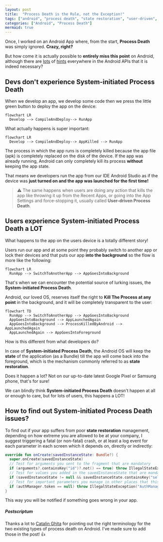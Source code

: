 ```yaml
---
layout: post
title:  "Process Death is the Rule, not the Exception!"
tags: ["android", "process death", "state restoration", "user-driven", "system-initiated"]
categories: ["Android", "Process Death"]
mermaid: true
---
```


Once, I worked on an Android App where, from the start, **Process Death** was simply ignored. **Crazy, right?**

But how come it is actually possible to **entirely miss this point** on Android, although there are [lots](https://developer.android.com/topic/libraries/architecture/viewmodel/viewmodel-savedstate) of [hints](https://developer.android.com/topic/libraries/architecture/saving-states) everywhere in the Android APIs that it is indeed necessary?

## Devs don't experience System-initiated Process Death

When we develop an app, we develop some code then we press the little green button to deploy the app on the device:
```mermaid
flowchart LR
  Develop --> CompileAndDeploy--> RunApp
```
What actually happens is super important:
```mermaid
flowchart LR
  Develop --> CompileAndDeploy--> AppKilled --> RunApp
```
The process in which the app runs is completely killed because the app file (apk) is completely replaced on the disk of the device. If the app was already running, Android can only completely kill its process **without** keeping the app state.

That means we developers run the app from our IDE Android Studio as if the device was **just turned on and the app was launched for the first time!**

> ⚠️ The same happens when users are doing any action that kills the app like throwing it up from the Recent Apps, or going into the App Settings and force-stopping it, usually called **User-driven Process Death**.

## Users experience System-initiated Process Death a LOT

What happens to the app on the users device is a totally different story!

Users run our app and at some point they probably switch to another app or lock their devices and that puts our app **into the background** so the flow is more like the following:

```mermaid
flowchart LR
  RunApp --> SwitchToAnotherApp --> AppGoesIntoBackground
```
That's when we can encounter the potential source of lurking issues, the **System-initiated Process Death**.

Android, our loved OS, reserves itself the right to **Kill The Process at any point** in the background, and it will be completely transparent to the user:

```mermaid
flowchart TD
  RunApp --> SwitchToAnotherApp --> AppGoesIntoBackground
  AppGoesIntoBackground --> AppLaunchedAgain
  AppGoesIntoBackground --> ProcessKilledByAndroid --> AppLaunchedAgain
  AppLaunchedAgain --> AppGoesIntoForeground
```

How is this different from what developers do? 

In case of **System-initiated Process Death**, the Android OS will keep the **state** of the application (as a Bundle) till the app will come back into the foreground, which is the mechanism commonly referred to as **state restoration**.

Does it happen a lot? Not on our up-to-date latest Google Pixel or Samsung phone, that's for sure!

We can blindly think **System-initiated Process Death** doesn't happen at all or enough to care, but for lots of users, this happens a LOT!

## How to find out System-initiated Process Death issues?

To find out if your app suffers from poor **state restoration** management, depending on how extreme you are allowed to be at your company, I suggest triggering a fatal (or non-fatal) crash, or at least a log event for each parameter in each screen which it depends on, directly or indirectly:
```kotlin
override fun onCreate(savedInstanceState: Bundle?) {
  super.onCreate(savedInstanceState)
  // Test for arguments you sent to the fragment that are mandatory
  if (arguments?.containsKey("id")?.not() == true) throw IllegalStateException("id parameter in screen $screenName not found but is mandatory")
  // Test for values you added in the savedInstanceState that are mandatory
  if (savedInstanceState != null && savedInstanceState.containsKey("selectedBottomBarItem").not()) throw IllegalStateException("selectedBottomBarItem parameter in screen $screenName not found")
  // Test for important parameters you manage in other places that this screen depends on
  if (authManager.token == null) throw IllegalStateException("AuthManager should have gotten a valid token before accessing screen $screenName")
}
```
This way you will be notified if something goes wrong in your app.

##### Postscriptum

Thanks a lot to [Catalin Ghita](https://www.linkedin.com/feed/update/urn:li:activity:7179343647681724416?commentUrn=urn%3Ali%3Acomment%3A%28activity%3A7179343647681724416%2C7179936535994109954%29&dashCommentUrn=urn%3Ali%3Afsd_comment%3A%287179936535994109954%2Curn%3Ali%3Aactivity%3A7179343647681724416%29) for pointing out the right terminology for the two existing types of process death on Android. I've made sure to add those in the post! 👍
